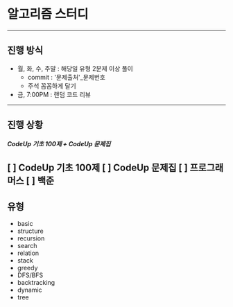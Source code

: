 # 알고리즘 스터디
---
## 진행 방식
* 월, 화, 수, 주말 : 해당일 유형 2문제 이상 풀이
  * commit : '문제출처'_문제번호
  * 주석 꼼꼼하게 달기
* 금, 7:00PM : 랜덤 코드 리뷰
---
## 진행 상황
#### *__CodeUp 기초 100제 + CodeUp 문제집__*
[ ] CodeUp 기초 100제
[ ] CodeUp 문제집
[ ] 프로그래머스
[ ] 백준
---
## 유형
* basic
* structure
* recursion
* search
* relation
* stack
* greedy
* DFS/BFS
* backtracking
* dynamic
* tree

